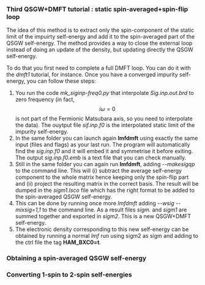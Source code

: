 ### Third QSGW+DMFT tutorial : static spin-averaged+spin-flip loop

The idea of this method is to extract only the spin-component of the static limit of the impuirty self-energy and add it to the spin-averaged part of the QSGW self-energy. The method provides a way to close the external loop instead of doing an update of the density, but updating directly the QSGW self-energy.

To do that you first need to complete a full DMFT loop. You can do it with the _dmft1_ tutorial, for instance. Once you have a converged impurity self-energy, you can follow these steps:
  1.  You run the code *mk_siginp-freq0.py* that interpolate _Sig.inp.out.brd_ to zero frequency (in fact, $$i\omega=0$$ is not part of the Fermionic Matsubara axis, so you need to interpolate the data). The ouytput file _sif.inp.f0_ is the interpolated static limit of the impurity self-energy.
  2.  In the same folder you can launch again **lmfdmft** using exactly the same input (files and flags) as your last run. The program will automatically find the _sig.inp.f0_ and it will embed it and symmetrise it before exiting. The output *sig.inp.f0.emb* is a text file that you can check manually.
  3.  Still in the same folder you can again run **lmfdmft**, adding *--makesigqp* to the command line. This will (i) subtract the average self-energy component to the whole matrix hence keeping only the spin-flip part and (ii) project the resulting matrix in the correct basis. The result will be dumped in the *sigm1.lsco* file which has the right format to be added to the spin-averaged QSGW self-energy.
  4.  This can be done by running once more *lmfdmft* adding *--wsig --mixsig=1,1* to the command line. As a result files *sigm.* and *sigm1* are summed together and exported in *sigm2*. This is a new QSGW+DMFT self-energy. 
  5.  The electronic density corresponding to this new self-energy can be obtained by running a normal *lmf* run using sigm2 as sigm and adding to the ctrl file the tag **HAM_BXC0=t**.

### Obtaining a spin-averaged QSGW self-energy

### Converting 1-spin to 2-spin self-energies
